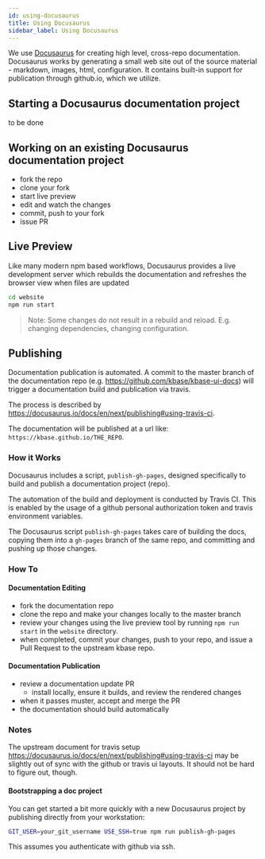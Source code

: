 ```yaml
---
id: using-docusaurus
title: Using Docusaurus
sidebar_label: Using Docusaurus
---
```


We use [Docusaurus](https://docusaurus.io) for creating high level, cross-repo documentation. Docusaurus works by generating a small web site out of the source material - markdown, images, html, configuration. It contains built-in support for publication through github.io, which we utilize.

## Starting a Docusaurus documentation project

to be done

## Working on an existing Docusaurus documentation project

- fork the repo
- clone your fork
- start live preview
- edit and watch the changes
- commit, push to your fork
- issue PR

## Live Preview

Like many modern npm based workflows, Docusaurus provides a live development server which rebuilds the documentation and refreshes the browser view when files are updated

```bash
cd website
npm run start
```

> Note: Some changes do not result in a rebuild and reload. E.g. changing dependencies, changing configuration.

## Publishing

Documentation publication is automated. A commit to the master branch of the documentation repo (e.g. https://github.com/kbase/kbase-ui-docs) will trigger a documentation build and publication via travis.

The process is described by https://docusaurus.io/docs/en/next/publishing#using-travis-ci.

The documentation will be published at a url like: `https://kbase.github.io/THE_REPO`.

### How it Works

Docusaurus includes a script, `publish-gh-pages`, designed specifically to build and publish a documentation project (repo).

The automation of the build and deployment is conducted by Travis CI. This is enabled by the usage of a github personal authorization token and travis environment variables.

The Docusaurus script `publish-gh-pages` takes care of building the docs, copying them into a `gh-pages` branch of the same repo, and committing and pushing up those changes.

### How To

#### Documentation Editing

- fork the documentation repo
- clone the repo and make your changes locally to the master branch
- review your changes using the live preview tool by running `npm run start` in the `website` directory.
- when completed, commit your changes, push to your repo, and issue a Pull Request to the upstream kbase repo.

#### Documentation Publication

- review a documentation update PR
  - install locally, ensure it builds, and review the rendered changes
- when it passes muster, accept and merge the PR
- the documentation should build automatically

### Notes

The upstream document for travis setup https://docusaurus.io/docs/en/next/publishing#using-travis-ci may be slightly out of sync with the github or travis ui layouts. It should not be hard to figure out, though.

#### Bootstrapping a doc project

You can get started a bit more quickly with a new Docusaurus project by publishing directly from your workstation:

```bash
GIT_USER=your_git_username USE_SSH=true npm run publish-gh-pages
```

This assumes you authenticate with github via ssh.
